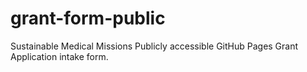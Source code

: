 # grant-form-public
Sustainable Medical Missions Publicly accessible GitHub Pages Grant Application intake form.

